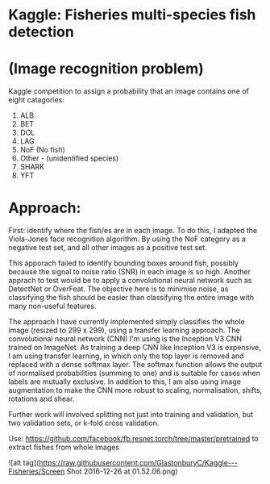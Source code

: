 # Kaggle: Fisheries multi-species fish detection 
# (Image recognition problem)

Kaggle competition to assign a probability that an image contains one of eight catagories:

1. ALB
2. BET
3. DOL
4. LAG
5. NoF (No fish)
6. Other - (unidentified species)
7. SHARK
8. YFT

# Approach:

First: identify where the fish/es are in each image. To do this, I adapted the Viola-Jones face recognition algorithm. By using the NoF category as a negative test set, and all other images as a positive test set.

This apporach failed to identify bounding boxes around fish, possibly because the signal to noise ratio (SNR) in each image is so high. Another apprach to test would be to apply a convolutional neural network such as DetectNet or OverFeat. The objective here is to minimise noise, as classifying the fish should be easier than classifying the entire image with many non-useful features.

The approach I have currently implemented simply classifies the whole image (resized to 299 x 299), using a transfer learning approach. The convolutional neural network (CNN) I'm using is the Inception V3 CNN trained on ImageNet. As training a deep CNN like Inception V3 is expensive, I am using transfer learning, in which only the top layer is removed and replaced with a dense softmax layer. The softmax function allows the output of normalised probabilities (summing to one) and is suitable for cases when labels are mutually exclusive. In addition to this, I am also using image augmentation to make the CNN more robust to scaling, normalisation, shifts, rotations and shear. 

Further work will involved splitting not just into training and validation, but two validation sets, or k-fold cross validation.

Use: https://github.com/facebook/fb.resnet.torch/tree/master/pretrained to extract fishes from whole images


![alt tag](https://raw.githubusercontent.com/GlastonburyC/Kaggle---Fisheries/Screen Shot 2016-12-26 at 01.52.06.png)
